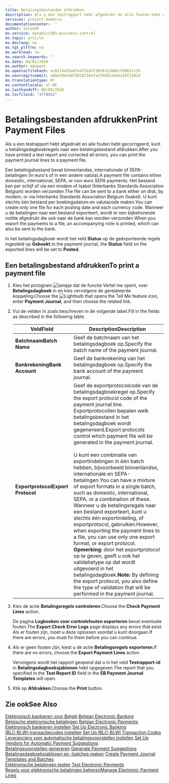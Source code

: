 ```yaml
---
title: Betalingsbestanden afdrukken
description: Als u een testrapport hebt afgedrukt en alle fouten hebt gecorrigeerd, kunt u betalingsdagboekregels naar een betalingsbestand afdrukken.
services: project-madeira
documentationcenter: ''
author: SorenGP
ms.service: dynamics365-business-central
ms.topic: article
ms.devlang: na
ms.tgt_pltfrm: na
ms.workload: na
ms.search.keywords: ''
ms.date: 04/01/2020
ms.author: edupont
ms.openlocfilehash: ec0174d20ad7e4f31037302931200dcf89657c35
ms.sourcegitcommit: a80afd4e5075018716efad76d82a54e158f1392d
ms.translationtype: HT
ms.contentlocale: nl-BE
ms.lasthandoff: 09/09/2020
ms.locfileid: "3778452"
---
```

# <a name="print-payment-files"></a><span data-ttu-id="425e4-103">Betalingsbestanden afdrukken</span><span class="sxs-lookup"><span data-stu-id="425e4-103">Print Payment Files</span></span>
<span data-ttu-id="425e4-104">Als u een testrapport hebt afgedrukt en alle fouten hebt gecorrigeerd, kunt u betalingsdagboekregels naar een betalingsbestand afdrukken.</span><span class="sxs-lookup"><span data-stu-id="425e4-104">After you have printed a test report and corrected all errors, you can print the payment journal lines to a payment file.</span></span>  

<span data-ttu-id="425e4-105">Een betalingsbestand bevat binnenlandse, internationale of SEPA-betalingen (in euro's of in een andere valuta).</span><span class="sxs-lookup"><span data-stu-id="425e4-105">A payment file contains either domestic, international, SEPA, or non-euro SEPA payments.</span></span> <span data-ttu-id="425e4-106">Het bestand kan per schijf of via een modem of Isabel (Interbanks Standards Association Belgium) worden verzonden.</span><span class="sxs-lookup"><span data-stu-id="425e4-106">The file can be sent to a bank either on disk, by modem, or via Interbanks Standards Association Belgium (Isabel).</span></span> <span data-ttu-id="425e4-107">U kunt slechts één bestand per boekingsdatum en valutacode maken.</span><span class="sxs-lookup"><span data-stu-id="425e4-107">You can create only one file for each posting date and each currency code.</span></span> <span data-ttu-id="425e4-108">Wanneer u de betalingen naar een bestand exporteert, wordt er een bijbehorende notitie afgedrukt die ook naar de bank kan worden verzonden.</span><span class="sxs-lookup"><span data-stu-id="425e4-108">When you export the payments to a file, an accompanying note is printed, which can also be sent to the bank.</span></span>  

<span data-ttu-id="425e4-109">In het betalingsdagboek wordt het veld **Status** op de geëxporteerde regels ingesteld op **Geboekt**.</span><span class="sxs-lookup"><span data-stu-id="425e4-109">In the payment journal, the **Status** field on the exported lines will be set to **Posted**.</span></span>  

## <a name="to-print-a-payment-file"></a><span data-ttu-id="425e4-110">Een betalingsbestand afdrukken</span><span class="sxs-lookup"><span data-stu-id="425e4-110">To print a payment file</span></span>  

1.  <span data-ttu-id="425e4-111">Kies het pictogram ![lampje dat de functie Vertel me opent](../../media/ui-search/search_small.png "Vertel me wat u wilt doen"), voer **Betalingsdagboek** in en kies vervolgens de gerelateerde koppeling.</span><span class="sxs-lookup"><span data-stu-id="425e4-111">Choose the ![Lightbulb that opens the Tell Me feature](../../media/ui-search/search_small.png "Tell me what you want to do") icon, enter **Payment Journal**, and then choose the related link.</span></span>  
2.  <span data-ttu-id="425e4-112">Vul de velden in zoals beschreven in de volgende tabel.</span><span class="sxs-lookup"><span data-stu-id="425e4-112">Fill in the fields as described in the following table.</span></span>  

    |<span data-ttu-id="425e4-113">Veld</span><span class="sxs-lookup"><span data-stu-id="425e4-113">Field</span></span>|<span data-ttu-id="425e4-114">Description</span><span class="sxs-lookup"><span data-stu-id="425e4-114">Description</span></span>|  
    |---------------------------------|---------------------------------------|  
    |<span data-ttu-id="425e4-115">**Batchnaam**</span><span class="sxs-lookup"><span data-stu-id="425e4-115">**Batch Name**</span></span>|<span data-ttu-id="425e4-116">Geef de batchnaam van het betalingsdagboek op.</span><span class="sxs-lookup"><span data-stu-id="425e4-116">Specify the batch name of the payment journal.</span></span>|  
    |<span data-ttu-id="425e4-117">**Bankrekening**</span><span class="sxs-lookup"><span data-stu-id="425e4-117">**Bank Account**</span></span>|<span data-ttu-id="425e4-118">Geef de bankrekening van het betalingsdagboek op.</span><span class="sxs-lookup"><span data-stu-id="425e4-118">Specify the bank account of the payment journal.</span></span>|  
    |<span data-ttu-id="425e4-119">**Exportprotocol**</span><span class="sxs-lookup"><span data-stu-id="425e4-119">**Export Protocol**</span></span>|<span data-ttu-id="425e4-120">Geef de exportprotocolcode van de betalingsdagboekregel op.</span><span class="sxs-lookup"><span data-stu-id="425e4-120">Specify the export protocol code of the payment journal line.</span></span> <span data-ttu-id="425e4-121">Exportprotocollen bepalen welk betalingsbestand in het betalingsdagboek wordt gegenereerd.</span><span class="sxs-lookup"><span data-stu-id="425e4-121">Export protocols control which payment file will be generated in the payment journal.</span></span><br /><br /> <span data-ttu-id="425e4-122">U kunt een combinatie van exportindelingen in één batch hebben, bijvoorbeeld binnenlandse, internationale en SEPA-betalingen.</span><span class="sxs-lookup"><span data-stu-id="425e4-122">You can have a mixture of export formats in a single batch, such as domestic, international, SEPA, or a combination of these.</span></span> <span data-ttu-id="425e4-123">Wanneer u de betalingsregels naar een bestand exporteert, kunt u slechts één exportindeling, of exportprotocol, gebruiken.</span><span class="sxs-lookup"><span data-stu-id="425e4-123">However, when exporting the payment lines to a file, you can use only one export format, or export protocol.</span></span> <span data-ttu-id="425e4-124">**Opmerking:** door het exportprotocol op te geven, geeft u ook het validatietype op dat wordt uitgevoerd in het betalingsdagboek.</span><span class="sxs-lookup"><span data-stu-id="425e4-124">**Note:**  By defining the export protocol, you also define the type of validation that will be performed in the payment journal.</span></span>|  

3.  <span data-ttu-id="425e4-125">Kies de actie **Betalingsregels controleren**.</span><span class="sxs-lookup"><span data-stu-id="425e4-125">Choose the **Check Payment Lines** action.</span></span>

    <span data-ttu-id="425e4-126">De pagina **Logboeken voor controlefouten exporteren** bevat eventuele fouten.</span><span class="sxs-lookup"><span data-stu-id="425e4-126">The **Export Check Error Logs** page displays any errors that exist.</span></span> <span data-ttu-id="425e4-127">Als er fouten zijn, moet u deze oplossen voordat u kunt doorgaan.</span><span class="sxs-lookup"><span data-stu-id="425e4-127">If there are errors, you must fix them before you can continue.</span></span>

4. <span data-ttu-id="425e4-128">Als er geen fouten zijn, kiest u de actie **Betalingsregels exporteren**.</span><span class="sxs-lookup"><span data-stu-id="425e4-128">If there are no errors, choose the **Export Payment Lines** action.</span></span>  

    <span data-ttu-id="425e4-129">Vervolgens wordt het rapport geopend dat u in het veld **Testrapport-id** in **Betalingsdagboeksjablonen** hebt opgegeven.</span><span class="sxs-lookup"><span data-stu-id="425e4-129">The report that you specified in the **Test Report ID** field in the **EB Payment Journal Templates** will open.</span></span>  

5.  <span data-ttu-id="425e4-130">Klik op **Afdrukken**.</span><span class="sxs-lookup"><span data-stu-id="425e4-130">Choose the **Print** button.</span></span>  

## <a name="see-also"></a><span data-ttu-id="425e4-131">Zie ook</span><span class="sxs-lookup"><span data-stu-id="425e4-131">See Also</span></span>  
 <span data-ttu-id="425e4-132">[Elektronisch bankieren voor België](belgian-electronic-banking.md) </span><span class="sxs-lookup"><span data-stu-id="425e4-132">[Belgian Electronic Banking](belgian-electronic-banking.md) </span></span>  
 <span data-ttu-id="425e4-133">[Belgische elektronische betalingen](belgian-electronic-payments.md) </span><span class="sxs-lookup"><span data-stu-id="425e4-133">[Belgian Electronic Payments](belgian-electronic-payments.md) </span></span>  
 <span data-ttu-id="425e4-134">[Elektronisch bankieren instellen](how-to-set-up-electronic-banking.md) </span><span class="sxs-lookup"><span data-stu-id="425e4-134">[Set Up Electronic Banking](how-to-set-up-electronic-banking.md) </span></span>  
 <span data-ttu-id="425e4-135">[IBLC-BLWI-transactiecodes instellen](how-to-set-up-iblc-blwi-transaction-codes.md) </span><span class="sxs-lookup"><span data-stu-id="425e4-135">[Set Up IBLC-BLWI Transaction Codes](how-to-set-up-iblc-blwi-transaction-codes.md) </span></span>  
 <span data-ttu-id="425e4-136">[Leveranciers voor automatische betalingsvoorstellen instellen](how-to-set-up-vendors-for-automatic-payment-suggestions.md) </span><span class="sxs-lookup"><span data-stu-id="425e4-136">[Set Up Vendors for Automatic Payment Suggestions](how-to-set-up-vendors-for-automatic-payment-suggestions.md) </span></span>  
 <span data-ttu-id="425e4-137">[Betalingsvoorstellen genereren](how-to-generate-payment-suggestions.md) </span><span class="sxs-lookup"><span data-stu-id="425e4-137">[Generate Payment Suggestions](how-to-generate-payment-suggestions.md) </span></span>  
 <span data-ttu-id="425e4-138">[Betalingsdagboeksjablonen en -batches maken](how-to-create-payment-journal-templates-and-batches.md) </span><span class="sxs-lookup"><span data-stu-id="425e4-138">[Create Payment Journal Templates and Batches](how-to-create-payment-journal-templates-and-batches.md) </span></span>  
 <span data-ttu-id="425e4-139">[Elektronische betalingen testen](how-to-test-electronic-payments.md) </span><span class="sxs-lookup"><span data-stu-id="425e4-139">[Test Electronic Payments](how-to-test-electronic-payments.md) </span></span>  
 [<span data-ttu-id="425e4-140">Regels voor elektronische betalingen beheren</span><span class="sxs-lookup"><span data-stu-id="425e4-140">Manage Electronic Payment Lines</span></span>](how-to-manage-electronic-payment-lines.md)
